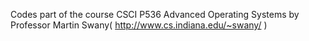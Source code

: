 Codes part of the course CSCI P536 Advanced Operating Systems by Professor Martin Swany( http://www.cs.indiana.edu/~swany/ )

